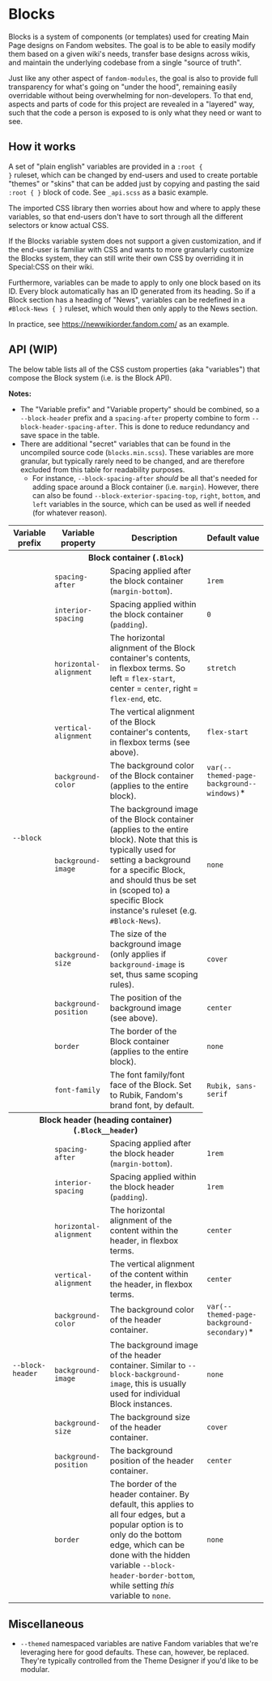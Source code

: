 # Blocks

Blocks is a system of components (or templates) used for creating Main Page designs on Fandom websites. The goal is to be able to easily modify them based on a given wiki's needs, transfer base designs across wikis, and maintain the underlying codebase from a single "source of truth".

Just like any other aspect of <code>fandom-modules</code>, the goal is also to provide full transparency for what's going on "under the hood", remaining easily overridable without being overwhelming for non-developers. To that end, aspects and parts of code for this project are revealed in a "layered" way, such that the code a person is exposed to is only what they need or want to see.

## How it works

A set of "plain english" variables are provided in a <code>:root { }</code> ruleset, which can be changed by end-users and used to create portable "themes" or "skins" that can be added just by copying and pasting the said <code>:root { }</code> block of code. See <code>_api.scss</code> as a basic example.

The imported CSS library then worries about how and where to apply these variables, so that end-users don't have to sort through all the different selectors or know actual CSS.

If the Blocks variable system does not support a given customization, and if the end-user is familiar with CSS and wants to more granularly customize the Blocks system, they can still write their own CSS by overriding it in Special:CSS on their wiki.

Furthermore, variables can be made to apply to only one block based on its ID. Every block automatically has an ID generated from its heading. So if a Block section has a heading of "News", variables can be redefined in a <code>#Block-News { }</code> ruleset, which would then only apply to the News section.

In practice, see https://newwikiorder.fandom.com/ as an example.

## API (WIP)

The below table lists all of the CSS custom properties (aka "variables") that compose the Block system (i.e. is the Block API).

<strong>Notes:</strong>
<ul>
<li>The "Variable prefix" and "Variable property" should be combined, so a <code>--block-header</code> prefix and a <code>spacing-after</code> property combine to form <code>--block-header-spacing-after</code>. This is done to reduce redundancy and save space in the table.</li>
<li>There are additional "secret" variables that can be found in the uncompiled source code (<code>blocks.min.scss</code>). These variables are more granular, but typically rarely need to be changed, and are therefore excluded from this table for readability purposes.
<ul>
<li>
For instance, <code>--block-spacing-after</code> <em>should</em> be all that's needed for adding space around a Block container (i.e. <code>margin</code>). However, there can also be found <code>--block-exterior-spacing-top</code>, <code>right</code>, <code>bottom</code>, and <code>left</code> variables in the source, which can be used as well if needed (for whatever reason).</li>
</ul>
</ul>

<table>
  <thead>
    <tr>
      <th>Variable prefix</th>
      <th>Variable property</th>
      <th>Description</th>
      <th>Default value</th>
    </tr>
  </thead>
  <tbody>
    <tr>
      <th colspan="4">Block container (<code>.Block</code>)</th>
    </tr>
    <tr>
      <td rowspan="10"><code>--block</code></td>
      <td><code>spacing-after</code></td>
      <td>Spacing applied after the block container (<code>margin-bottom</code>).</td>
      <td><code>1rem</code></td>
    </tr>
    <tr>
      <td><code>interior-spacing</code></td>
      <td>Spacing applied within the block container (<code>padding</code>).</td>
      <td><code>0</code></td>
    </tr>
    <tr>
      <td><code>horizontal-alignment</code></td>
      <td>The horizontal alignment of the Block container's contents, in flexbox terms. So left = <code>flex-start</code>, center = <code>center</code>, right = <code>flex-end</code>, etc.</td>
      <td><code>stretch</code></td>
    </tr>
    <tr>
      <td><code>vertical-alignment</code></td>
      <td>The vertical alignment of the Block container's contents, in flexbox terms (see above).</td>
      <td><code>flex-start</code></td>
    </tr>
    <tr>
      <td><code>background-color</code></td>
      <td>The background color of the Block container (applies to the entire block).</td>
      <td><code>var(--themed-page-background--windows)</code>*</td>
    </tr>
    <tr>
      <td><code>background-image</code></td>
      <td>The background image of the Block container (applies to the entire block). Note that this is typically used for setting a background for a specific Block, and should thus be set in (scoped to) a specific Block instance's ruleset (e.g. <code>#Block-News</code>).</td>
      <td><code>none</code></td>
    </tr>
    <tr>
      <td><code>background-size</code></td>
      <td>The size of the background image (only applies if <code>background-image</code> is set, thus same scoping rules).</td>
      <td><code>cover</code></td>
    </tr>
    <tr>
      <td><code>background-position</code></td>
      <td>The position of the background image (see above).</td>
      <td><code>center</code></td>
    </tr>
    <tr>
      <td><code>border</code></td>
      <td>The border of the Block container (applies to the entire block).</td>
      <td><code>none</code></td>
    </tr>
    <tr>
      <td><code>font-family</code></td>
      <td>The font family/font face of the Block. Set to Rubik, Fandom's brand font, by default.</td>
      <td><code>Rubik, sans-serif</code></td>
    </tr>
    <tr>
      <th colspan="3">Block header (heading container) (<code>.Block__header</code>)</th>
    </tr>
    <tr>
      <td rowspan="9"><code>--block-header</code></td>
      <td><code>spacing-after</code></td>
      <td>Spacing applied after the block header (<code>margin-bottom</code>).</td>
      <td><code>1rem</code></td>
    </tr>
    <tr>
      <td><code>interior-spacing</code></td>
      <td>Spacing applied within the block header (<code>padding</code>).</td>
      <td><code>1rem</code></td>
    </tr>
    <tr>
      <td><code>horizontal-alignment</code></td>
      <td>The horizontal alignment of the content within the header, in flexbox terms.</td>
      <td><code>center</code></td>
    </tr>
    <tr>
      <td><code>vertical-alignment</code></td>
      <td>The vertical alignment of the content within the header, in flexbox terms.</td>
      <td><code>center</code></td>
    </tr>
    <tr>
      <td><code>background-color</code></td>
      <td>The background color of the header container.</td>
      <td><code>var(--themed-page-background-secondary)</code>*</td>
    </tr>
    <tr>
      <td><code>background-image</code></td>
      <td>The background image of the header container. Similar to <code>--block-background-image</code>, this is usually used for individual Block instances.</td>
      <td><code>none</code></td>
    </tr>
    <tr>
      <td><code>background-size</code></td>
      <td>The background size of the header container.</td>
      <td><code>cover</code></td>
    </tr>
    <tr>
      <td><code>background-position</code></td>
      <td>The background position of the header container.</td>
      <td><code>center</code></td>
    </tr>
    <tr>
      <td><code>border</code></td>
      <td>The border of the header container. By default, this applies to all four edges, but a popular option is to only do the bottom edge, which can be done with the hidden variable <code>--block-header-border-bottom</code>, while setting <em>this</em> variable to <code>none</code>.</td>
      <td><code>none</code></td>
    </tr>
  </tbody>
</table>

## Miscellaneous

* `--themed` namespaced variables are native Fandom variables that we're leveraging here for good defaults. These can, however, be replaced. They're typically controlled from the Theme Designer if you'd like to be modular.